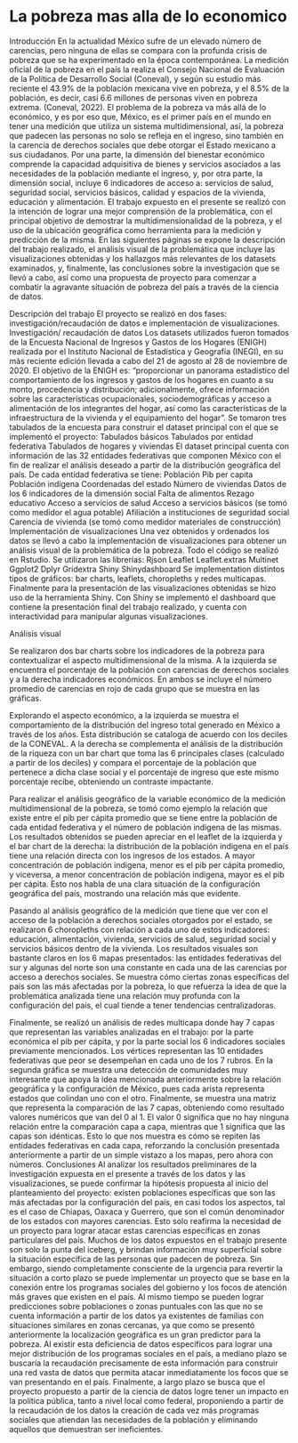 # La pobreza mas alla de lo economico

Introducción
En la actualidad México sufre de un elevado número de carencias, pero ninguna de ellas se compara con la profunda crisis de pobreza que se ha experimentado en la época contemporánea. La medición oficial de la pobreza en el país la realiza el Consejo Nacional de Evaluación de la Política de Desarrollo Social (Coneval), y según su estudio más reciente el 43.9% de la población mexicana vive en pobreza, y el 8.5% de la población, es decir, casi 6.6 millones de personas viven en pobreza extrema.  (Coneval, 2022). El problema de la pobreza va más allá de lo económico, y es por eso que, México, es el primer país en el mundo en tener una medición que utiliza un sistema multidimensional, así, la pobreza que padecen las personas no solo se refleja en el ingreso, sino también en la carencia de derechos sociales que debe otorgar el Estado mexicano a sus ciudadanos. Por una parte, la dimensión del bienestar económico comprende la capacidad adquisitiva de bienes y servicios asociados a las necesidades de la población mediante el ingreso, y, por otra parte, la dimensión social, incluye 6 indicadores de acceso a: servicios de salud, seguridad social, servicios básicos, calidad y espacios de la vivienda, educación y alimentación. 
El trabajo expuesto en el presente se realizó con la intención de lograr una mejor comprensión de la problemática, con el principal objetivo de demostrar la multidimensionalidad de la pobreza, y el uso de la ubicación geográfica como herramienta para la medición y predicción de la misma. En las siguientes páginas se expone la descripción del trabajo realizado, el análisis visual de la problemática que incluye las visualizaciones obtenidas y los hallazgos más relevantes de los datasets examinados, y, finalmente, las conclusiones sobre la investigación que se llevó a cabo, así como una propuesta de proyecto para comenzar a combatir la agravante situación de pobreza del país a través de la ciencia de datos.

Descripción del trabajo
El proyecto se realizó en dos fases: investigación/recaudación de datos e implementación de visualizaciones.
Investigación/ recaudación de datos
Los datasets utilizados fueron tomados de la Encuesta Nacional de Ingresos y Gastos de los Hogares (ENIGH) realizada por el Instituto Nacional de Estadística y Geografía (INEGI), en su más reciente edición llevada a cabo del 21 de agosto al 28 de noviembre de 2020. El objetivo de la ENIGH es:  “proporcionar un panorama estadístico del comportamiento de los ingresos y gastos de los hogares en cuanto a su monto, procedencia y distribución; adicionalmente, ofrece información sobre las características ocupacionales, sociodemográficas y acceso a alimentación de los integrantes del hogar, así como las características de la infraestructura de la vivienda y el equipamiento del hogar”. 
Se tomaron tres tabulados de la encuesta para construir el dataset principal con el que se implementó el proyecto:
Tabulados básicos
Tabulados por entidad federativa
Tabulados de hogares y viviendas
El dataset principal cuenta con información de las 32 entidades federativas que componen México con el fin de realizar el análisis deseado a partir de la distribución geográfica del país. De cada entidad federativa se tiene:
Población
Pib per capita
Población indígena
Coordenadas del estado
Número de viviendas
Datos de los 6 indicadores de la dimensión social
Falta de alimentos
Rezago educativo
Acceso a servicios de salud
Acceso a servicios básicos (se tomó como medidor el agua potable)
Afiliación a instituciones de seguridad social
Carencia de vivienda (se tomó como medidor materiales de construcción)
Implementación de visualizaciones
Una vez obtenidos y ordenados los datos se llevó a cabo la implementación de visualizaciones para obtener un análisis visual de la problemática de la pobreza. Todo el código se realizó en Rstudio. Se utilizaron las librerías:
Rjson
Leaflet
Leaflet.extras
Multinet
Ggplot2
Dplyr
Gridextra
Shiny
Shinydashboard
Se implementation distintos tipos de gráficos: bar charts, leaflets, choropleths y redes multicapas. Finalmente para la presentación de las visualizaciones obtenidas se hizo uso de la herramienta Shiny. Con Shiny se implementó el dashboard que contiene la presentación final del trabajo realizado, y cuenta con interactividad para manipular algunas visualizaciones.

Análisis visual

Se realizaron dos bar charts sobre los indicadores de la pobreza para contextualizar el  aspecto multidimensional de la misma. A la izquierda se encuentra el porcentaje de la población con carencias de derechos sociales y a la derecha indicadores económicos. En ambos se incluye el número promedio de carencias en rojo de cada grupo que se muestra en las gráficas. 

Explorando el aspecto económico, a la izquierda se muestra el comportamiento de la distribución del ingreso total generado en México a través de los años. Esta distribución se cataloga de acuerdo con los deciles de la CONEVAL. A la derecha se complementa el análisis de la distribución de la riqueza con un bar chart que toma las 6 principales clases (calculado a partir de los deciles) y compara el porcentaje de la población que pertenece a dicha clase social y el porcentaje de ingreso que este mismo porcentaje recibe, obteniendo un contraste impactante.

Para realizar el análisis geográfico de la variable económico de la medición multidimensional de la pobreza, se tomó como ejemplo la relación que existe entre el pib per cápita promedio que se tiene entre la población de cada entidad federativa y el número de población indigena de las mismas. Los resultados obtenidos se pueden apreciar en el leaflet de la izquierda y el bar chart de la derecha: la distribución de la población indigena en el país tiene una relación directa con los ingresos de los estados. A mayor concentración de población indigena, menor es el pib per cápita promedio, y viceversa, a menor concentración de población indigena, mayor es el pib per cápita. Esto nos habla de una clara situación de la configuración geográfica del país, mostrando una relación más que evidente.



Pasando al análisis geográfico de la medición que tiene que ver con el acceso de la población a derechos sociales otorgados por el estado, se realizaron 6 choropleths con relación a cada uno de estos indicadores: educación, alimentación, vivienda, servicios de salud, seguridad social y servicios básicos dentro de la vivienda. Los resultados visuales son bastante claros en los 6 mapas presentados: las entidades federativas del sur y algunas del norte son una constante en cada una de las carencias por acceso a derechos sociales. Se muestra cómo ciertas zonas específicas del país son las más afectadas por la pobreza, lo que refuerza la idea de que la problemática analizada tiene una relación muy profunda con la configuración del país, el cual tiende a tener tendencias centralizadoras.



Finalmente, se realizó un análisis de redes multicapa donde hay 7 capas que representan las variables analizadas en el trabajo: por la parte económica el pib per cápita, y por la parte social los 6 indicadores sociales previamente mencionados. Los vértices representan las 10 entidades federativas que peor se desempeñan en cada uno de los 7 rubros. En la segunda gráfica se muestra una detección de comunidades muy interesante que apoya la idea mencionada anteriormente sobre la relación geográfica y la configuración de México, pues cada arista representa estados que colindan uno con el otro. Finalmente, se muestra una matriz que representa la comparación de las 7 capas, obteniendo como resultado valores numéricos que van del 0 al 1. El valor 0 significa que no hay ninguna relación entre la comparación capa a capa, mientras que 1 significa que las capas son idénticas. Esto lo que nos muestra es cómo se repiten las entidades federativas en cada capa, reforzando la conclusión presentada anteriormente  a partir de un simple vistazo a los mapas, pero ahora con números.
Conclusiones
Al analizar los resultados preliminares de la investigación expuesta en el presente a través de los datos y las visualizaciones, se puede confirmar la hipótesis propuesta al inicio del planteamiento del proyecto: existen poblaciones específicas que son las más afectadas por la configuración del país, en casi todos los aspectos, tal es el caso de Chiapas, Oaxaca y Guerrero, que son el común denominador de los estados con mayores carencias. Esto solo reafirma la necesidad de un proyecto para lograr atacar estas carencias específicas en zonas particulares del país. 
Muchos de los datos expuestos en el trabajo presente son solo la punta del iceberg, y brindan información muy superficial sobre la situación específica de las personas que padecen de pobreza. Sin embargo, siendo completamente consciente de la urgencia para revertir la situación a corto plazo se puede implementar un proyecto que se base en la conexión entre los programas sociales del gobierno y los focos de atención más graves que existen en el país. Al mismo tiempo se pueden lograr predicciones sobre poblaciones o zonas puntuales con las que no se cuenta información a partir de los datos ya existentes de familias con situaciones similares en zonas cercanas, ya que como se presentó anteriormente la localización geográfica es un gran predictor para la pobreza.
Al existir esta deficiencia de datos específicos para lograr una mejor distribución de los programas sociales en el país, a mediano plazo se buscaría la recaudación precisamente de esta información para construir una red vasta de datos que permita atacar inmediatamente los focos que se van presentando en el país.
Finalmente, a largo plazo se busca que el proyecto propuesto a partir de la ciencia de datos logre tener un impacto en la política pública, tanto a nivel local como federal, proponiendo a partir de la recaudación de los datos la creación de cada vez más programas sociales que atiendan las necesidades de la población y eliminando aquellos que demuestran ser ineficientes.

